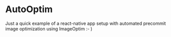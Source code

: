 # AutoOptim

Just a quick example of a react-native app setup with automated precommit image optimization using ImageOptim :- )
